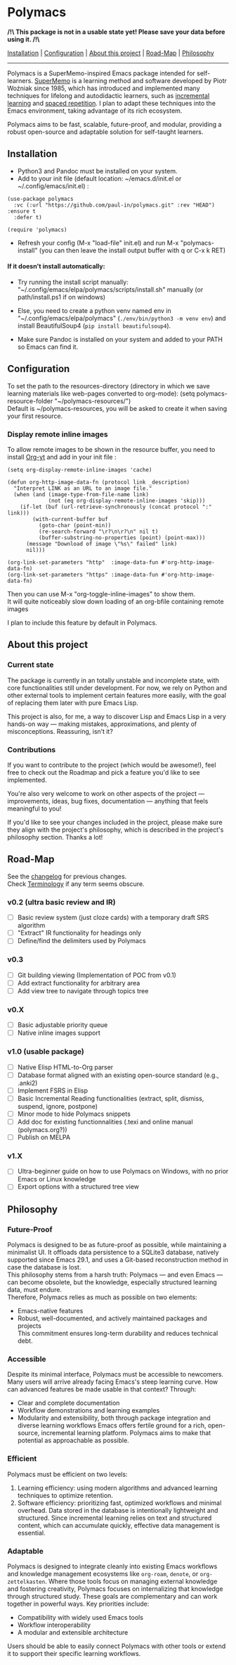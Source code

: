 # Polymacs
**/!\ This package is not in a usable state yet! Please save your data before using it. /!\\**

[Installation](#Installation) | [Configuration](#Configuration) | [About this project](#About-this-project) | [Road-Map](#Road-Map) | [Philosophy](#Philosophy)

<hr>

Polymacs is a SuperMemo-inspired Emacs package intended for self-learners. [SuperMemo](https://www.super-memory.com/) is a learning method and software developed by Piotr Woźniak since 1985, which has introduced and implemented many techniques for lifelong and autodidactic learners, such as [incremental learning](https://super-memory.com/help/il.htm) and [spaced repetition](https://supermemo.guru/wiki/Spaced_repetition). I plan to adapt these techniques into the Emacs environment, taking advantage of its rich ecosystem.

Polymacs aims to be fast, scalable, future-proof, and modular, providing a robust open-source and adaptable solution for self-taught learners.

## Installation
- Python3 and Pandoc must be installed on your system.
- Add to your init file (default location: ~/emacs.d/init.el or ~/.config/emacs/init.el) : 
```
(use-package polymacs
  :vc (:url "https://github.com/paul-in/polymacs.git" :rev "HEAD")
:ensure t
  :defer t)
  
(require 'polymacs)
```
- Refresh your config (M-x "load-file" init.el) and run M-x "polymacs-install" (you can then leave the install output buffer with q or C-x k RET)

#### If it doesn't install automatically:
- Try running the install script manually: "~/.config/emacs/elpa/polymacs/scripts/install.sh" manually (or path/install.ps1 if on windows)

- Else, you need to create a python venv named env in "~/.config/emacs/elpa/polymacs" (`./env/bin/python3 -m venv env`) and install BeautifulSoup4 (`pip install beautifulsoup4`).
- Make sure Pandoc is installed on your system and added to your PATH so Emacs can find it.

## Configuration
To set the path to the resources-directory (directory in which we save learning materials like web-pages converted to org-mode): (setq polymacs-resource-folder "~/polymacs-resources/")<br>
Default is ~/polymacs-resources, you will be asked to create it when saving your first resource.

### Display remote inline images
To allow remote images to be shown in the resource buffer, you need to install [Org-yt](https://github.com/TobiasZawada/org-yt?tab=readme-ov-file) and add in your init file :
```
(setq org-display-remote-inline-images 'cache)

(defun org-http-image-data-fn (protocol link _description)
  "Interpret LINK as an URL to an image file."
  (when (and (image-type-from-file-name link)
             (not (eq org-display-remote-inline-images 'skip)))
    (if-let (buf (url-retrieve-synchronously (concat protocol ":" link)))
        (with-current-buffer buf
          (goto-char (point-min))
          (re-search-forward "\r?\n\r?\n" nil t)
          (buffer-substring-no-properties (point) (point-max)))
      (message "Download of image \"%s\" failed" link)
      nil)))

(org-link-set-parameters "http"  :image-data-fun #'org-http-image-data-fn)
(org-link-set-parameters "https" :image-data-fun #'org-http-image-data-fn)
```
Then you can use M-x "org-toggle-inline-images" to show them.<br>
It will quite noticeably slow down loading of an org-bfile containing remote images

I plan to include this feature by default in Polymacs.

## About this project
### Current state
The package is currently in an totally unstable and incomplete state, with core functionalities still under development.
For now, we rely on Python and other external tools to implement certain features more easily, with the goal of replacing them later with pure Emacs Lisp.

This project is also, for me, a way to discover Lisp and Emacs Lisp in a very hands-on way — making mistakes, approximations, and plenty of misconceptions. 
Reassuring, isn’t it?

### Contributions
If you want to contribute to the project (which would be awesome!), feel free to check out the Roadmap and pick a feature you'd like to see implemented.

You're also very welcome to work on other aspects of the project — improvements, ideas, bug fixes, documentation — anything that feels meaningful to you!

If you'd like to see your changes included in the project, please make sure they align with the project's philosophy, which is described in the project's philosophy section. Thanks a lot!

## Road-Map
See the [changelog](./doc/changelog.md) for previous changes. <br>
Check [Terminology](./doc/terminology.md) if any term seems obscure.

### v0.2 (ultra basic review and IR)
- [ ] Basic review system (just cloze cards) with a temporary draft SRS algorithm
- [ ] "Extract" IR functionality for headings only
- [ ] Define/find the delimiters used by Polymacs

### v0.3 
- [ ] Git building viewing (Implementation of POC from v0.1)
- [ ] Add extract functionality for arbitrary area
- [ ] Add view tree to navigate through topics tree

### v0.X
- [ ] Basic adjustable priority queue
- [ ] Native inline images support

### v1.0 (usable package)
- [ ] Native Elisp HTML-to-Org parser
- [ ] Database format aligned with an existing open-source standard (e.g., .anki2)
- [ ] Implement FSRS in Elisp
- [ ] Basic Incremental Reading functionalities (extract, split, dismiss, suspend, ignore, postpone)
- [ ] Minor mode to hide Polymacs snippets
- [ ] Add doc for existing functionnalities (.texi and online manual (polymacs.org?))
- [ ] Publish on MELPA

### v1.X
- [ ] Ultra-beginner guide on how to use Polymacs on Windows, with no prior Emacs or Linux knowledge
- [ ] Export options with a structured tree view

## Philosophy 
### Future-Proof
Polymacs is designed to be as future-proof as possible, while maintaining a minimalist UI. It offloads data persistence to a SQLite3 database, natively supported since Emacs 29.1, and uses a Git-based reconstruction method in case the database is lost.<br>
This philosophy stems from a harsh truth: Polymacs — and even Emacs — can become obsolete, but the knowledge, especially structured learning data, must endure.<br>
Therefore, Polymacs relies as much as possible on two elements:
- Emacs-native features 
- Robust, well-documented, and actively maintained packages and projects<br>
This commitment ensures long-term durability and reduces technical debt.

### Accessible
Despite its minimal interface, Polymacs must be accessible to newcomers. Many users will arrive already facing Emacs's steep learning curve. How can advanced features be made usable in that context? 
Through:
- Clear and complete documentation
- Workflow demonstrations and learning examples
- Modularity and extensibility, both through package integration and diverse learning workflows
Emacs offers fertile ground for a rich, open-source, incremental learning platform. Polymacs aims to make that potential as approachable as possible.

### Efficient
Polymacs must be efficient on two levels:
1. Learning efficiency: using modern algorithms and advanced learning techniques to optimize retention.
2. Software efficiency: prioritizing fast, optimized workflows and minimal overhead.
Data stored in the database is intentionally lightweight and structured. Since incremental learning relies on text and structured content, which can accumulate quickly, effective data management is essential.

### Adaptable
Polymacs is designed to integrate cleanly into existing Emacs workflows and knowledge management ecosystems like `org-roam`, `denote`, or `org-zettelkasten`.
Where those tools focus on managing external knowledge and fostering creativity, Polymacs focuses on internalizing that knowledge through structured study. These goals are complementary and can work together in powerful ways.
Key priorities include:

- Compatibility with widely used Emacs tools
- Workflow interoperability
- A modular and extensible architecture

Users should be able to easily connect Polymacs with other tools or extend it to support their specific learning workflows.
